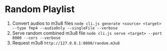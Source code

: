 Random Playlist
============

1. Convert audios to m3u8 files
   `node cli.js generate <source> <target> --type fmp4 --audioOnly --singleFile --verbose`
2. Serve random combined m3u8 file
   `node cli.js serve <target> --port 8000 --cors --verbose`
3. Request m3u8
   `http://127.0.0.1:8000/random.m3u8`

